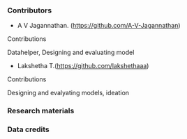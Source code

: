 ### Contributors

- A V Jagannathan. (https://github.com/A-V-Jagannathan)

Contributions

Datahelper, Designing and evaluating model

- Lakshetha T.(https://github.com/lakshethaaa)

Contributions

Designing and evalyating models, ideation

### Research materials
### Data credits
